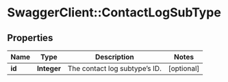 # SwaggerClient::ContactLogSubType

## Properties
Name | Type | Description | Notes
------------ | ------------- | ------------- | -------------
**id** | **Integer** | The contact log subtype’s ID. | [optional] 


